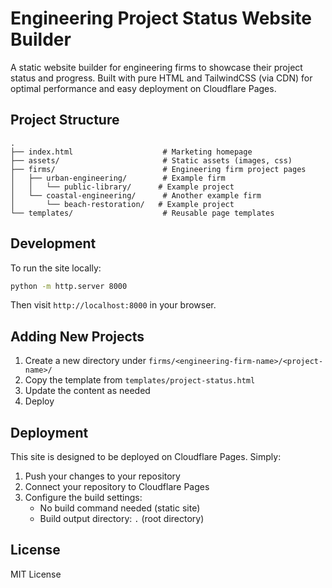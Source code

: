 # Engineering Project Status Website Builder

A static website builder for engineering firms to showcase their project status and progress. Built with pure HTML and TailwindCSS (via CDN) for optimal performance and easy deployment on Cloudflare Pages.

## Project Structure

```
.
├── index.html                    # Marketing homepage
├── assets/                       # Static assets (images, css)
├── firms/                        # Engineering firm project pages
│   ├── urban-engineering/        # Example firm
│   │   └── public-library/      # Example project
│   └── coastal-engineering/      # Another example firm
│       └── beach-restoration/   # Example project
└── templates/                    # Reusable page templates
```

## Development

To run the site locally:

```bash
python -m http.server 8000
```

Then visit `http://localhost:8000` in your browser.

## Adding New Projects

1. Create a new directory under `firms/<engineering-firm-name>/<project-name>/`
2. Copy the template from `templates/project-status.html`
3. Update the content as needed
4. Deploy

## Deployment

This site is designed to be deployed on Cloudflare Pages. Simply:

1. Push your changes to your repository
2. Connect your repository to Cloudflare Pages
3. Configure the build settings:
   - No build command needed (static site)
   - Build output directory: `.` (root directory)

## License

MIT License

